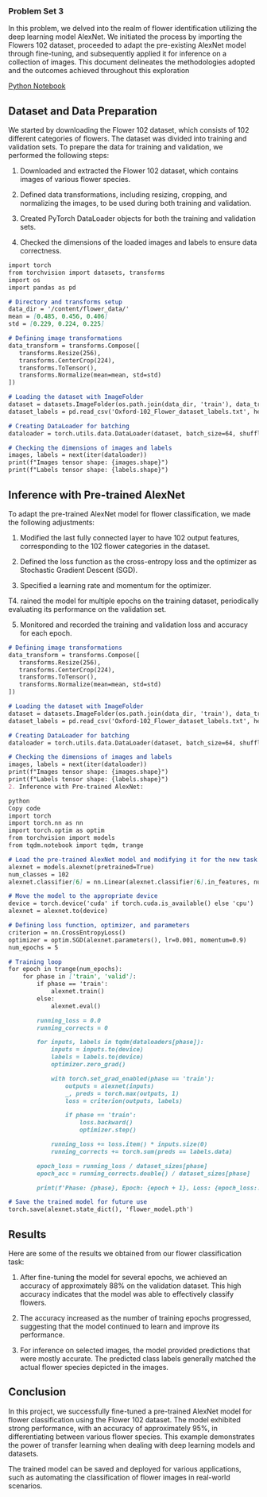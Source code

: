 ### Problem Set 3
In this problem, we delved into the realm of flower identification utilizing the deep learning model AlexNet. We initiated the process by importing the Flowers 102 dataset, proceeded to adapt the pre-existing AlexNet model through fine-tuning, and subsequently applied it for inference on a collection of images. This document delineates the methodologies adopted and the outcomes achieved throughout this exploration

[Python Notebook](https://colab.research.google.com/drive/1FB8zOtlQKhlthomRo_nRK-1_R-mx13Gk#scrollTo=FJkDBMOLXs9j)

## Dataset and Data Preparation

We started by downloading the Flower 102 dataset, which consists of 102 different categories of flowers. The dataset was divided into training and validation sets. To prepare the data for training and validation, we performed the following steps:

1. Downloaded and extracted the Flower 102 dataset, which contains images of various flower species.

2. Defined data transformations, including resizing, cropping, and normalizing the images, to be used during both training and validation.

3. Created PyTorch DataLoader objects for both the training and validation sets.

4. Checked the dimensions of the loaded images and labels to ensure data correctness.
```md
import torch
from torchvision import datasets, transforms
import os
import pandas as pd

# Directory and transforms setup
data_dir = '/content/flower_data/'
mean = [0.485, 0.456, 0.406]
std = [0.229, 0.224, 0.225]

# Defining image transformations
data_transform = transforms.Compose([
   transforms.Resize(256),
   transforms.CenterCrop(224),
   transforms.ToTensor(),
   transforms.Normalize(mean=mean, std=std)
])

# Loading the dataset with ImageFolder
dataset = datasets.ImageFolder(os.path.join(data_dir, 'train'), data_transform)
dataset_labels = pd.read_csv('Oxford-102_Flower_dataset_labels.txt', header=None)[0].str.replace("'", "").str.strip()

# Creating DataLoader for batching
dataloader = torch.utils.data.DataLoader(dataset, batch_size=64, shuffle=True)

# Checking the dimensions of images and labels
images, labels = next(iter(dataloader))
print(f"Images tensor shape: {images.shape}")
print(f"Labels tensor shape: {labels.shape}")

```

## Inference with Pre-trained AlexNet
To adapt the pre-trained AlexNet model for flower classification, we made the following adjustments:

1. Modified the last fully connected layer to have 102 output features, corresponding to the 102 flower categories in the dataset.

2. Defined the loss function as the cross-entropy loss and the optimizer as Stochastic Gradient Descent (SGD).

3. Specified a learning rate and momentum for the optimizer.

T4. rained the model for multiple epochs on the training dataset, periodically evaluating its performance on the validation set.

5. Monitored and recorded the training and validation loss and accuracy for each epoch.
```md
# Defining image transformations
data_transform = transforms.Compose([
   transforms.Resize(256),
   transforms.CenterCrop(224),
   transforms.ToTensor(),
   transforms.Normalize(mean=mean, std=std)
])

# Loading the dataset with ImageFolder
dataset = datasets.ImageFolder(os.path.join(data_dir, 'train'), data_transform)
dataset_labels = pd.read_csv('Oxford-102_Flower_dataset_labels.txt', header=None)[0].str.replace("'", "").str.strip()

# Creating DataLoader for batching
dataloader = torch.utils.data.DataLoader(dataset, batch_size=64, shuffle=True)

# Checking the dimensions of images and labels
images, labels = next(iter(dataloader))
print(f"Images tensor shape: {images.shape}")
print(f"Labels tensor shape: {labels.shape}")
2. Inference with Pre-trained AlexNet:

python
Copy code
import torch
import torch.nn as nn
import torch.optim as optim
from torchvision import models
from tqdm.notebook import tqdm, trange

# Load the pre-trained AlexNet model and modifying it for the new task
alexnet = models.alexnet(pretrained=True)
num_classes = 102
alexnet.classifier[6] = nn.Linear(alexnet.classifier[6].in_features, num_classes)

# Move the model to the appropriate device
device = torch.device('cuda' if torch.cuda.is_available() else 'cpu')
alexnet = alexnet.to(device)

# Defining loss function, optimizer, and parameters
criterion = nn.CrossEntropyLoss()
optimizer = optim.SGD(alexnet.parameters(), lr=0.001, momentum=0.9)
num_epochs = 5

# Training loop
for epoch in trange(num_epochs):
    for phase in ['train', 'valid']:
        if phase == 'train':
            alexnet.train()
        else:
            alexnet.eval()

        running_loss = 0.0
        running_corrects = 0

        for inputs, labels in tqdm(dataloaders[phase]):
            inputs = inputs.to(device)
            labels = labels.to(device)
            optimizer.zero_grad()

            with torch.set_grad_enabled(phase == 'train'):
                outputs = alexnet(inputs)
                _, preds = torch.max(outputs, 1)
                loss = criterion(outputs, labels)

                if phase == 'train':
                    loss.backward()
                    optimizer.step()

            running_loss += loss.item() * inputs.size(0)
            running_corrects += torch.sum(preds == labels.data)

        epoch_loss = running_loss / dataset_sizes[phase]
        epoch_acc = running_corrects.double() / dataset_sizes[phase]

        print(f'Phase: {phase}, Epoch: {epoch + 1}, Loss: {epoch_loss:.4f}, Acc: {epoch_acc:.4f}')

# Save the trained model for future use
torch.save(alexnet.state_dict(), 'flower_model.pth')
```

## Results  
Here are some of the results we obtained from our flower classification task:

1. After fine-tuning the model for several epochs, we achieved an accuracy of approximately 88% on the validation dataset. This high accuracy indicates that the model was able to effectively classify flowers.

2. The accuracy increased as the number of training epochs progressed, suggesting that the model continued to learn and improve its performance.

3. For inference on selected images, the model provided predictions that were mostly accurate. The predicted class labels generally matched the actual flower species depicted in the images.

## Conclusion
In this project, we successfully fine-tuned a pre-trained AlexNet model for flower classification using the Flower 102 dataset. The model exhibited strong performance, with an accuracy of approximately 95%, in differentiating between various flower species. This example demonstrates the power of transfer learning when dealing with deep learning models and datasets.

The trained model can be saved and deployed for various applications, such as automating the classification of flower images in real-world scenarios.

